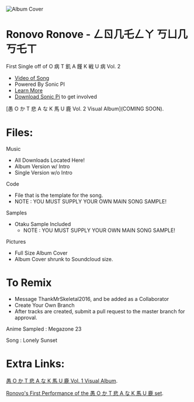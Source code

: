 ![Album Cover](https://raw.githubusercontent.com/ThankMrSkeletal2016/Turing-Test-Media/master/Singles/Ronovo%20Ronove/Lonely%20Sunset/covers/Lonely%20Sunset%20Single.png)

# Ronovo Ronove - ㄥㄖ几乇ㄥㄚ 丂ㄩ几丂乇ㄒ
First Single off of O 病 T 飢 A 饉 K 戦 U 病 Vol. 2
- [Video of Song](https://www.youtube.com/watch?v=GWC3x-Rb-e0)
- Powered By Sonic PI
- [Learn More](https://www.youtube.com/watch?v=ENfyOndcvP0)
- [Download Sonic Pi](http://sonic-pi.net/#windows) to get involved

[愚 O か T 悲 A な K 馬 U 鹿 Vol. 2 Visual Album](COMING SOON).

# Files:
Music
  - All Downloads Located Here!
  - Album Version w/ Intro
  - Single Version w/o Intro
  
Code
  - File that is the template for the song.
  - NOTE : YOU MUST SUPPLY YOUR OWN MAIN SONG SAMPLE!

Samples
  - Otaku Sample Included
	- NOTE : YOU MUST SUPPLY YOUR OWN MAIN SONG SAMPLE!

Pictures
  - Full Size Album Cover
  - Album Cover shrunk to Soundcloud size.
  
# To Remix
- Message ThankMrSkeletal2016, and be added as a Collaborator
- Create Your Own Branch
- After tracks are created, submit a pull request to the master branch for approval.

Anime Sampled : Megazone 23

Song : Lonely Sunset

# Extra Links:

[愚 O か T 悲 A な K 馬 U 鹿 Vol. 1 Visual Album](https://www.youtube.com/watch?v=ciTQcNkEKh4).

[Ronovo's First Performance of the 愚 O か T 悲 A な K 馬 U 鹿 set](https://www.youtube.com/watch?v=7mQF21J6Uws).

